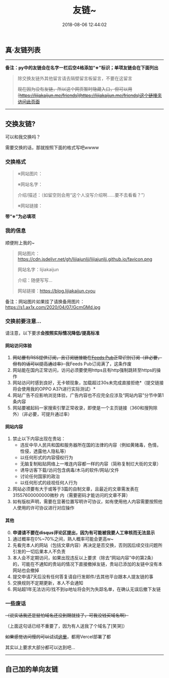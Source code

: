 ﻿---
title: 友链~
date: 2018-08-06 12:44:02
comments: true
description: 好伙伴们在哪里~
lk: /friends
---
## 真·友链列表

<link rel="stylesheet" id="kratos-css" href="/css/kratosr.min.css" type="text/css" media="all">

<div class="linkpage"><ul id="friendsList"></ul></div>

<script type="text/javascript">
{
    const myFriends = [
        ["https://blog.edenjohnson.cyou", "https://cdn.jsdelivr.net/gh/MEMZSONBILI/PicGoBed@master/images/20200625174516.jpg", "Eden瞎写小屋", "去探索，去发现"],
        ["https://www.wonder1999.com", "https://puui.qpic.cn/fans_admin/0/3_1409075683_1585285152036/0", "wonder", "一个励志进入阿里巴巴的惨淡大学生，或许前路茫茫，但我仍会砥砺前行"],
        ["https://www.xunflash.top/", "https://s1.ax1x.com/2020/09/21/wb8qET.jpg", "xunflash", "这个人没写介绍啊……要不去看看？"],
        ["https://typeboom.com", "https://img.typeboom.com/extreme.png", "typeboom", "易燃易爆"],
        ["https://boxcat.cc", "https://s3.ax1x.com/2020/11/21/D1iEee.jpg", "盒猫的小窝", "小记一下，不要在互联网的浪潮里忘记我"],
        ["https://spookerv5.github.io/", "https://spookerv5.github.io/images/avatar.png", "Lenger的后花园", "如果是你的话，一定没问题"],
        ["https://krau.top/", "https://avatar.dawnlab.me/qq/1636648138", "krau’s blog", "年轻，就要折腾"],
        ["https://anillc.cn", "https://gravatar.loli.net/avatar/5df946d48b36e6f8061cdfe7ebcdf75c?s=512", "Anillc’s blog", "最喜欢鹿乃啦XD"],
        ["http://lkkkk.xyz", "https://i.loli.net/2021/01/31/CD25rd37Lt6HyOF.png", "LK的小站", "普普通通的初三学生"],
    ];



    let friendNodes = '';
    while (myFriends.length > 0) {
        const rndNum = Math.floor(Math.random()*myFriends.length);
        friendNodes += `<li><a target="_blank" href="${myFriends[rndNum][0]}"><img src="${myFriends[rndNum][1]}"><h4>${myFriends[rndNum][2]}</h4><p>${myFriends[rndNum][3]}</p></a></li>`;
        myFriends.splice(rndNum, 1);
    }
    document.getElementById("friendsList").innerHTML = friendNodes;
}
</script>

---

**备注：py中的友链会在名字一栏后空4格添加“※”标识；单项友链会在下面列出**

>除交换友链外其他留言请去隔壁留言板留言，不要在这留言
>
>~~现在因为没有友链，所以这个网页暂时隐藏入口，但可以用[https://lijiakaijun.me/friends](https://lijiakaijun.me/friends)这个链接来访问此页面~~

---

## 交换友链?

<!--看来现在还没有人和我交换友链呢...那...-->

可以和我交换吗？

需要交换的话，那就按照下面的格式写吧wwww

### 交换格式

> ※网站图片：
>
> ※网站名字：
>
>介绍/描述：（如留空则会用“这个人没写介绍啊......要不去看看？”）
>
>※网站链接：

**带“※”为必填项**

### 我的信息

顺便附上我的~

>网站图片：https://cdn.jsdelivr.net/gh/lijiajunljj/lijiajunljj.github.io/favicon.png
>
>网站名字：lijiakaijun
>
>介绍：随便写写...
>
>网站链接：https://blog.lijiakaijun.cyou

备注：网站图片如果挂了请换备用图片：https://s1.ax1x.com/2020/04/07/GcmGMd.jpg

### 交换前要注意...

请注意，以下要求**会按照实际情况降低/提高标准**

#### 网站访问体验

1. ~~网站要有RSS提供订阅，且订阅链接能在[Feeds Pub](https://feeds.pub)正常识别订阅（非必要，但有的话可以提高通过率）~~我Feeds Pub订阅满了，这条作废
2. 网站能在国内正常访问，访问必须要使用https且有http强制跳转至https的操作
3. 网站访问时感到良好，无卡顿现象，加载超过30s未完成直接拒绝*（提交链接将会使用我的OPPO A37t进行实际测试）*
4. 网站广告不应影响浏览体验，广告内容也不应完全应涉及“网站内容”分节中第1条内容
5. 网站要被起码一家搜索引擎正常收录，即使是一个主页链接（360和搜狗除外）（非必要，可提升通过率）

#### 网站内容

1. 禁止以下内容出现在贵站：
   - 违反中华人民共和国和服务器所在国的法律的内容（例如黄赌毒，色情，性侵，透露他人隐私等）
   - 以任何形式的内容侵权行为
   - 无脑复制粘贴网络上一堆连内容都一样的内容（简称复制烂大街的文章）
   - 诱导访客下载/访问包含病毒/木马的软件/网站/文件
   - 讨论任何国家的政治
   - 以任何形式的歧视任何人行为
2. 网站必须要有大于或等于3篇的自制文章，且最近的文章需发表在 31557600000000微秒 内（需要密码才能访问的文章不算）
3. 如有版权声明，需要在显著位置写明许可协议，如有使用他人内容需要按照他人使用的许可协议进行对应操作

#### 其他
0. **申请请不要在disqus评论区提出，因为有可能被我要人工审核而无法显示**
1. 通过概率在0%~70%之间，熟人概率可能会更高w~
2. 先看完本人的网站（包括文章内容）再决定是否交换，否则因后续交往问题所引发的一切后果本人不负责
3. 本人会不定期访问，如果出现违反以上要求（除去“网站内容”中的第2条）的，可能在不通知的贵站的情况下直接撤掉友链，贵站已添加的友链中没有本网站也会撤掉
4. 提交申请7天后没有任何答复请自行发邮件/去其他平台跟本人提友链的事
5. 交换规则不定期更新，本人不会通知
6. 网站超1年无法访问/找不到ip地址将会列为失踪名单，在确认无误后撤下友链

### 一些废话

~~（说实话我还是挺怕域名还没到期就挂了，可我没钱买域名啊）~~

（上面这句话已经不重要了，因为有人送我了个域名了[笑哭]）

~~如果感觉访问慢的可以试试[这里](https://blog.lijiajunljj.tk)~~，都用Vercel部署了都

其实以上要求大部分都可以达到吧...

---

## 自己加的单向友链

<div class="linkpage"><ul id="danxiangfriendsList"></ul></div>

<script type="text/javascript">
{
    const myFriends = [
        ["https://imrt.top", "https://cdn.jsdelivr.net/gh/rt-null/Blog/img_forintro/logo.png", "如题的小屋", "思考一切."],
        ["https://xiaolii.com", "https://ae01.alicdn.com/kf/U1a423c679ff74f5bbb61638d6e5403b5V.jpg", "小理の小窝", "生而为爷 我很抱歉"],
    ];



    let friendNodes = '';
    while (myFriends.length > 0) {
        const rndNum = Math.floor(Math.random()*myFriends.length);
        friendNodes += `<li><a target="_blank" href="${myFriends[rndNum][0]}"><img src="${myFriends[rndNum][1]}"><h4>${myFriends[rndNum][2]}</h4><p>${myFriends[rndNum][3]}</p></a></li>`;
        myFriends.splice(rndNum, 1);
    }
    document.getElementById("danxiangfriendsList").innerHTML = friendNodes;
}
</script>
